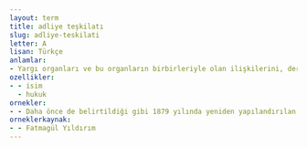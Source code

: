 ```yaml
---
layout: term
title: adliye teşkilatı
slug: adliye-teskilati
letter: A
lisan: Türkçe
anlamlar:
- Yargı organları ve bu organların birbirleriyle olan ilişkilerini, derecelerini, görev ve yetkilerini düzenleyen ve yürüten sistemin bütünü; adalet örgütü
ozellikler:
- - isim
  - hukuk
ornekler:
- - Daha önce de belirtildiği gibi 1879 yılında yeniden yapılandırılan adliye teşkilatının temelini, bu kanunlar oluşturdu.
orneklerkaynak:
- - Fatmagül Yıldırım
---
```

